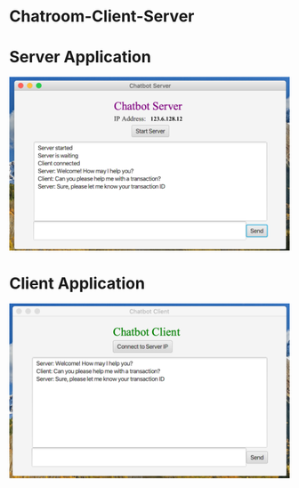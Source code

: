 # Chatroom-Client-Server

# Server Application 
<img src="Images/serverExample.png" width="600"> <br />

# Client Application 
<img src="Images/clientExample.png" width="600"> 
